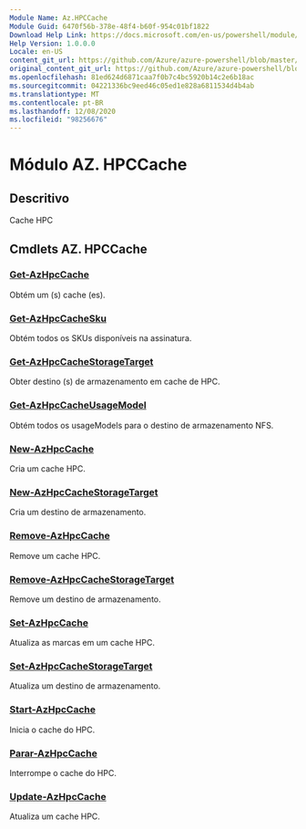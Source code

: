 ```yaml
---
Module Name: Az.HPCCache
Module Guid: 6470f56b-378e-48f4-b60f-954c01bf1822
Download Help Link: https://docs.microsoft.com/en-us/powershell/module/az.hpccache
Help Version: 1.0.0.0
Locale: en-US
content_git_url: https://github.com/Azure/azure-powershell/blob/master/src/HPCCache/HPCCache/help/Az.HPCCache.md
original_content_git_url: https://github.com/Azure/azure-powershell/blob/master/src/HPCCache/HPCCache/help/Az.HPCCache.md
ms.openlocfilehash: 81ed624d6871caa7f0b7c4bc5920b14c2e6b18ac
ms.sourcegitcommit: 04221336bc9eed46c05ed1e828a6811534d4b4ab
ms.translationtype: MT
ms.contentlocale: pt-BR
ms.lasthandoff: 12/08/2020
ms.locfileid: "98256676"
---
```

# Módulo AZ. HPCCache
## Descritivo
Cache HPC

## Cmdlets AZ. HPCCache
### [Get-AzHpcCache](Get-AzHpcCache.md)
Obtém um (s) cache (es).

### [Get-AzHpcCacheSku](Get-AzHpcCacheSku.md)
Obtém todos os SKUs disponíveis na assinatura.

### [Get-AzHpcCacheStorageTarget](Get-AzHpcCacheStorageTarget.md)
Obter destino (s) de armazenamento em cache de HPC.

### [Get-AzHpcCacheUsageModel](Get-AzHpcCacheUsageModel.md)
Obtém todos os usageModels para o destino de armazenamento NFS.

### [New-AzHpcCache](New-AzHpcCache.md)
Cria um cache HPC.

### [New-AzHpcCacheStorageTarget](New-AzHpcCacheStorageTarget.md)
Cria um destino de armazenamento.

### [Remove-AzHpcCache](Remove-AzHpcCache.md)
Remove um cache HPC.

### [Remove-AzHpcCacheStorageTarget](Remove-AzHpcCacheStorageTarget.md)
Remove um destino de armazenamento.

### [Set-AzHpcCache](Set-AzHpcCache.md)
Atualiza as marcas em um cache HPC.

### [Set-AzHpcCacheStorageTarget](Set-AzHpcCacheStorageTarget.md)
Atualiza um destino de armazenamento.

### [Start-AzHpcCache](Start-AzHpcCache.md)
Inicia o cache do HPC.

### [Parar-AzHpcCache](Stop-AzHpcCache.md)
Interrompe o cache do HPC.

### [Update-AzHpcCache](Update-AzHpcCache.md)
Atualiza um cache HPC.

